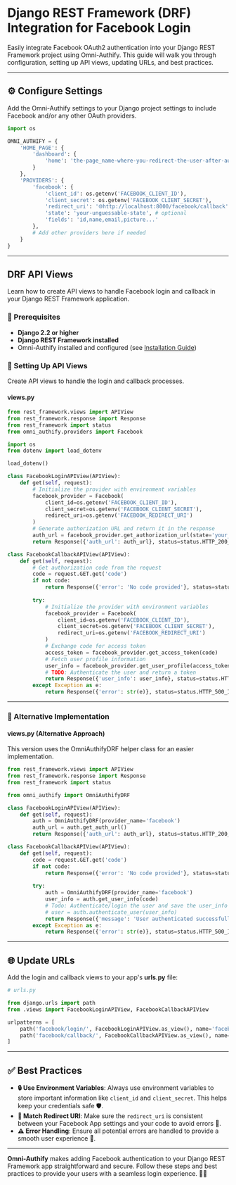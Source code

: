 # Django REST Framework (DRF) Integration for Facebook Login

Easily integrate Facebook OAuth2 authentication into your Django REST Framework project using Omni-Authify. This guide will walk you through configuration, setting up API views, updating URLs, and best practices.

---

## ⚙️ Configure Settings

Add the Omni-Authify settings to your Django project settings to include Facebook and/or any other OAuth providers.

```python
import os

OMNI_AUTHIFY = {
    'HOME_PAGE': {
        'dashboard': {
            'home': 'the-page_name-where-you-redirect-the-user-after-authentication-and-login'
        }
    },
    'PROVIDERS': {
        'facebook': {
            'client_id': os.getenv('FACEBOOK_CLIENT_ID'),
            'client_secret': os.getenv('FACEBOOK_CLIENT_SECRET'),
            'redirect_uri': '🌐http://localhost:8000/facebook/callback',
            'state': 'your-unguessable-state', # optional
            'fields': 'id,name,email,picture...'
        },
        # Add other providers here if needed
    }
}
```

---

## DRF API Views

Learn how to create API views to handle Facebook login and callback in your Django REST Framework application.

### 📝 Prerequisites

- **Django 2.2 or higher**
- **Django REST Framework installed**
- Omni-Authify installed and configured (see [Installation Guide](installation.md))

### 🚀 Setting Up API Views

Create API views to handle the login and callback processes.

#### **views.py**

```python
from rest_framework.views import APIView
from rest_framework.response import Response
from rest_framework import status
from omni_authify.providers import Facebook

import os
from dotenv import load_dotenv

load_dotenv()

class FacebookLoginAPIView(APIView):
    def get(self, request):
        # Initialize the provider with environment variables
        facebook_provider = Facebook(
            client_id=os.getenv('FACEBOOK_CLIENT_ID'),
            client_secret=os.getenv('FACEBOOK_CLIENT_SECRET'),
            redirect_uri=os.getenv('FACEBOOK_REDIRECT_URI')
        )
        # Generate authorization URL and return it in the response
        auth_url = facebook_provider.get_authorization_url(state='your_random_state')
        return Response({'auth_url': auth_url}, status=status.HTTP_200_OK)

class FacebookCallbackAPIView(APIView):
    def get(self, request):
        # Get authorization code from the request
        code = request.GET.get('code')
        if not code:
            return Response({'error': 'No code provided'}, status=status.HTTP_400_BAD_REQUEST)
        
        try:
            # Initialize the provider with environment variables
            facebook_provider = Facebook(
                client_id=os.getenv('FACEBOOK_CLIENT_ID'),
                client_secret=os.getenv('FACEBOOK_CLIENT_SECRET'),
                redirect_uri=os.getenv('FACEBOOK_REDIRECT_URI')
            )
            # Exchange code for access token
            access_token = facebook_provider.get_access_token(code)
            # Fetch user profile information
            user_info = facebook_provider.get_user_profile(access_token)
            # TODO: Authenticate the user and return a token
            return Response({'user_info': user_info}, status=status.HTTP_200_OK)
        except Exception as e:
            return Response({'error': str(e)}, status=status.HTTP_500_INTERNAL_SERVER_ERROR)
```

---

### 🔁 Alternative Implementation

#### **views.py (Alternative Approach)**

This version uses the OmniAuthifyDRF helper class for an easier implementation.

```python
from rest_framework.views import APIView
from rest_framework.response import Response
from rest_framework import status

from omni_authify import OmniAuthifyDRF

class FacebookLoginAPIView(APIView):
    def get(self, request):
        auth = OmniAuthifyDRF(provider_name='facebook')
        auth_url = auth.get_auth_url()
        return Response({'auth_url': auth_url}, status=status.HTTP_200_OK)

class FacebookCallbackAPIView(APIView):
    def get(self, request):
        code = request.GET.get('code')
        if not code:
            return Response({'error': 'No code provided'}, status=status.HTTP_400_BAD_REQUEST)
        
        try:
            auth = OmniAuthifyDRF(provider_name='facebook')
            user_info = auth.get_user_info(code)
            # Todo: Authenticate/login the user and save the user_info on your own!
            # user = auth.authenticate_user(user_info)
            return Response({'message': 'User authenticated successfully'}, status=status.HTTP_200_OK)
        except Exception as e:
            return Response({'error': str(e)}, status=status.HTTP_500_INTERNAL_SERVER_ERROR)
```

---

## 🌐 Update URLs

Add the login and callback views to your app's **urls.py** file:

```python
# urls.py

from django.urls import path
from .views import FacebookLoginAPIView, FacebookCallbackAPIView

urlpatterns = [
    path('facebook/login/', FacebookLoginAPIView.as_view(), name='facebook_login'),
    path('facebook/callback/', FacebookCallbackAPIView.as_view(), name='facebook_callback'),
]
```

---

## ✅ Best Practices

- **🔒 Use Environment Variables**: Always use environment variables to store important information like `client_id` and `client_secret`. This helps keep your credentials safe 🛡️.
- **🔗 Match Redirect URI**: Make sure the `redirect_uri` is consistent between your Facebook App settings and your code to avoid errors 🚫.
- **⚠️ Error Handling**: Ensure all potential errors are handled to provide a smooth user experience 🐞.

---

**Omni-Authify** makes adding Facebook authentication to your Django REST Framework app straightforward and secure. Follow these steps and best practices to provide your users with a seamless login experience. 🚀✨

